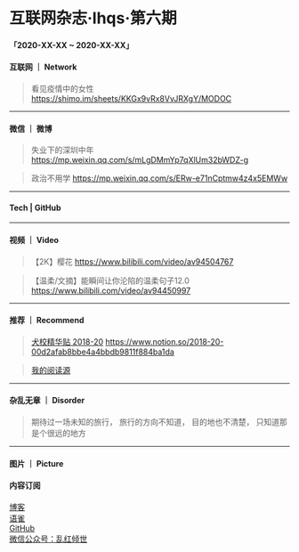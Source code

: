 # 互联网杂志·lhqs·第六期


#### 「2020-XX-XX ~ 2020-XX-XX」


#### 互联网 ｜ Network

> 看见疫情中的女性 https://shimo.im/sheets/KKGx9vRx8VvJRXgY/MODOC

> 

> 

> 

> 

> 

> 

> 



----

#### 微信 ｜ 微博

>  失业下的深圳中年 https://mp.weixin.qq.com/s/mLgDMmYp7qXlUm32bWDZ-g

>  政治不用学 https://mp.weixin.qq.com/s/ERw-e71nCptmw4z4x5EMWw

>  

>  

>  

>  

>  

>  


----

#### Tech | GitHub
> 

> 

> 

> 

> 

> 

> 


----


#### 视频 ｜ Video


> 【2K】樱花 https://www.bilibili.com/video/av94504767

> 【温柔/文摘】能瞬间让你沦陷的温柔句子12.0 https://www.bilibili.com/video/av94450997

> 

> 

> 

> 

> 



----


#### 推荐 ｜ Recommend

> [犬校精华贴 2018-20](https://www.notion.so/2018-20-00d2afab8bbe4a4bbdb9811f884ba1da) https://www.notion.so/2018-20-00d2afab8bbe4a4bbdb9811f884ba1da

> [我的阅读源](https://www.notion.so/22dfb8178c96481191948b6b5c6c2b0c) 

> 

> 

> 

> 



----

#### 杂乱无章 ｜ Disorder


> 期待过一场未知的旅行， 旅行的方向不知道， 目的地也不清楚， 只知道那是个很远的地方

> 

> 

> 

> 

> 

> 

> 








----

#### 图片 ｜ Picture

<!-- ![图片集](http://qiniu.blog.lhqs.ink/log/2020-02-log3/01.jpg) -->




#### 内容订阅

[博客](http://blog.lhqs.ink)<br />
[语雀](https://www.yuque.com/lhqs/notes)<br />
[GitHub](https://github.com/lhqs/network-footpoint)<br />
[微信公众号：乱红倾世](https://weixin.sogou.com/weixin?type=1&ie=utf8&query=乱红倾世)<br />
